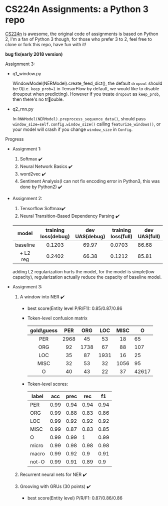 # CS224n Assignments: a Python 3 repo

[CS224n](http://web.stanford.edu/class/cs224n/index.html) is awesome, the original code of assignments is based on Python 2, I'm a fan of Python 3 though, for those who prefer 3 to 2, feel free to clone or fork this repo, have fun with it!

**bug fix(early 2018 version)**

Assignment 3:

  * q1_window.py 
    
    WindowModel(NERModel).create_feed_dict(), the default `dropout` should be 0(i.e. `keep_prob=1` in 
    TensorFlow by default, we would like to disable droupout when predicting). However if you treate `dropout` as `keep_prob`, then there's no trouble. 
 
  * q2_rnn.py

    In `RNNModel(NERModel).preprocess_sequence_data()`, should pass `window_size=self.config.window_size()` calling `featurize_windows()`, or your model will crash if you change `window_size` in `Config`.




Progress

- Assignment 1:
  1. Softmax  ✔️
  2. Neural Network Basics ✔️
  3. word2vec ✔️
  4. Sentiment Analysis(I can not fix encoding error in Python3, this was done by Python2)  ✔️

- Assignment 2:
  1. Tensorflow Softmax✔️
  2. Neural Transition-Based Dependency Parsing ✔️

  |  model   | training loss(debug) | dev UAS(debug) | training loss(full) | dev UAS(full) |
  | :------: | :------------------: | :------------: | ------------------- | ------------- |
  | baseline |        0.1203        |     69.97      | 0.0703              | 86.68         |
  | + L2 reg |        0.2402        |     66.38      | 0.1212              | 85.81         |

  adding L2 regularization hurts the model, for the model is simple(low capacity), regularization actually reduce the capacity of baseline model.


- Assignment 3:

  1. A window into NER ✔️

     * best score(Entity level P/R/F1): 0.85/0.87/0.86

     * Token-level confusion matrix

       | gold\guess | PER  | ORG  | LOC  | MISC | O     |
       | :--------: | :--: | :--: | :--: | :--: | ----- |
       |    PER     | 2968 |  45  |  53  |  18  | 65    |
       |    ORG     |  92  | 1738 |  67  |  88  | 107   |
       |    LOC     |  35  |  87  | 1931 |  16  | 25    |
       |    MISC    |  32  |  53  |  32  | 1056 | 95    |
       |     O      |  40  |  43  |  22  |  37  | 42617 |

     * Token-level scores:

       | label | acc  | prec | rec  | f1   |
       | ----- | ---- | ---- | ---- | ---- |
       | PER   | 0.99 | 0.94 | 0.94 | 0.94 |
       | ORG   | 0.99 | 0.88 | 0.83 | 0.86 |
       | LOC   | 0.99 | 0.92 | 0.92 | 0.92 |
       | MISC  | 0.99 | 0.87 | 0.83 | 0.85 |
       | O     | 0.99 | 0.99 | 1    | 0.99 |
       | micro | 0.99 | 0.98 | 0.98 | 0.98 |
       | macro | 0.99 | 0.92 | 0.9  | 0.91 |
       | not-O | 0.99 | 0.91 | 0.89 | 0.9  |
  
  2. Recurrent neural nets for NER ✔️
  3. Grooving with GRUs (30 points) ✔️
      * best score(Entity level) P/R/F1: 0.87/0.86/0.86
    